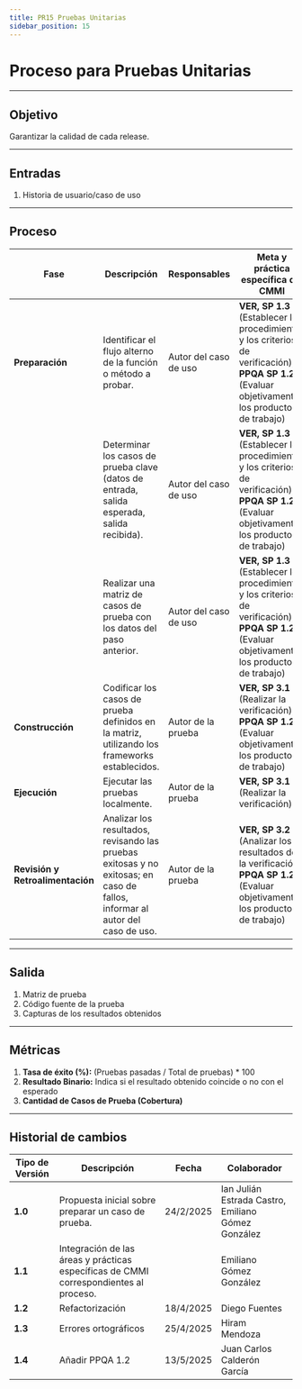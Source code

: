 ```yaml
---
title: PR15 Pruebas Unitarias
sidebar_position: 15
---
```


# Proceso para Pruebas Unitarias

---

## Objetivo

Garantizar la calidad de cada release.

---

## Entradas

1. Historia de usuario/caso de uso

---

## Proceso

| **Fase**                         | **Descripción**                                                                                                              | **Responsables**      | **Meta y práctica específica del CMMI**                                         |
| -------------------------------- | ---------------------------------------------------------------------------------------------------------------------------- | --------------------- | ------------------------------------------------------------------------------- |
| **Preparación**                  | Identificar el flujo alterno de la función o método a probar.                                                                | Autor del caso de uso | **VER, SP 1.3** (Establecer los procedimientos y los criterios de verificación), **PPQA SP 1.2** (Evaluar objetivamente los productos de trabajo) |
|                                  | Determinar los casos de prueba clave (datos de entrada, salida esperada, salida recibida).                                   | Autor del caso de uso | **VER, SP 1.3** (Establecer los procedimientos y los criterios de verificación), **PPQA SP 1.2** (Evaluar objetivamente los productos de trabajo) |
|                                  | Realizar una matriz de casos de prueba con los datos del paso anterior.                                                      | Autor del caso de uso | **VER, SP 1.3** (Establecer los procedimientos y los criterios de verificación), **PPQA SP 1.2** (Evaluar objetivamente los productos de trabajo) |
| **Construcción**                 | Codificar los casos de prueba definidos en la matriz, utilizando los frameworks establecidos.                                | Autor de la prueba    | **VER, SP 3.1** (Realizar la verificación), **PPQA SP 1.2** (Evaluar objetivamente los productos de trabajo)                                      |
| **Ejecución**                    | Ejecutar las pruebas localmente.                                                                                             | Autor de la prueba    | **VER, SP 3.1** (Realizar la verificación)                                      |
| **Revisión y Retroalimentación** | Analizar los resultados, revisando las pruebas exitosas y no exitosas; en caso de fallos, informar al autor del caso de uso. | Autor de la prueba    | **VER, SP 3.2** (Analizar los resultados de la verificación), **PPQA SP 1.2** (Evaluar objetivamente los productos de trabajo)                    |

---

## Salida

1. Matriz de prueba
2. Código fuente de la prueba
3. Capturas de los resultados obtenidos

---

## Métricas

1. **Tasa de éxito (%):** (Pruebas pasadas / Total de pruebas) \* 100
2. **Resultado Binario:** Indica si el resultado obtenido coincide o no con el esperado
3. **Cantidad de Casos de Prueba (Cobertura)**

---

## Historial de cambios

| **Tipo de Versión** | **Descripción**                             | **Fecha** | **Colaborador**                 |
| ------------------- | ------------------------------------------- | --------- | ------------------------------- |
| **1.0**             | Propuesta inicial sobre preparar un caso de prueba.   | 24/2/2025  | Ian Julián Estrada Castro, Emiliano Gómez González |
| **1.1**             | Integración de las áreas y prácticas específicas de CMMI correspondientes al proceso. |  | Emiliano Gómez González  |
| **1.2**             | Refactorización                             | 18/4/2025 | Diego Fuentes                    |
| **1.3**             | Errores ortográficos                             | 25/4/2025 | Hiram Mendoza                    |
| **1.4**             | Añadir PPQA 1.2                             | 13/5/2025 | Juan Carlos Calderón García                    |
